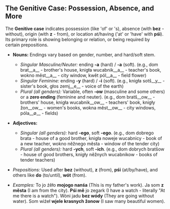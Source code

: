 ## The Genitive Case: Possession, Absence, and More

The __Genitive case__ indicates possession (like 'of' or 's), absence (with __bez__ - without), origin (with __z__ - from), or location at/having ('at' or 'have' with __pśi__). Its primary role is showing belonging or relation, or being required by certain prepositions.

*   __Nouns:__ Endings vary based on gender, number, and hard/soft stem.
    
    *   _Singular Masculine/Neuter:_ ending __-a__ (hard) / __-a__ (soft). (e.g., dom brat__a__ - brother's house, knigła wucabnik__a__ - teacher's book, wokno měst__a__ - city window, kwět pól__a__ - field flower)
    *   _Singular Feminine:_ ending __-y__ (hard) / __-i__ (soft). (e.g., knigła sotš__y__ - sister's book, głos zemj__e__ - voice of the earth)
    *   _Plural (all genders):_ Variable, often __-ow__ (masculine and some others) or a __zero ending__ (feminine and neuter). (e.g., dom bratš__ow__ - brothers' house, knigła wucabnik__ow__ - teachers' book, knigły žon__ow__ - women's books, wokna měst__ow__ - city windows, póla__∅__ - fields)
    
    
    
*   __Adjectives:__
    
    *   _Singular (all genders):_ hard __-ego__, soft __-ego__. (e.g., dom dobrego brata - house of a good brother, knigła noweje wucabnicy - book of a new teacher, wokno něžnego města - window of the tender city)
    *   _Plural (all genders):_ hard __-ych__, soft __-ich__. (e.g., dom dobrych bratšow - house of good brothers, knigły něžnych wucabnikow - books of tender teachers)
    
    
    
*   _Prepositions:_ Used after __bez__ (without), __z__ (from), __pśi__ (at/by/have), and others like __do__ (to/until), __wót__ (from).
*   _Examples:_ To jo źěło __mojogo nanśa__ (This is my father's work). Ja som __z města__ (I am from the city). __Pśi mě__ jo zegark (I have a watch - literally "At me there is a watch"). Wóni jadu __bez wódy__ (They are going without water). Som wiźeł __wjele krasnych žonow__ (I saw many beautiful women).